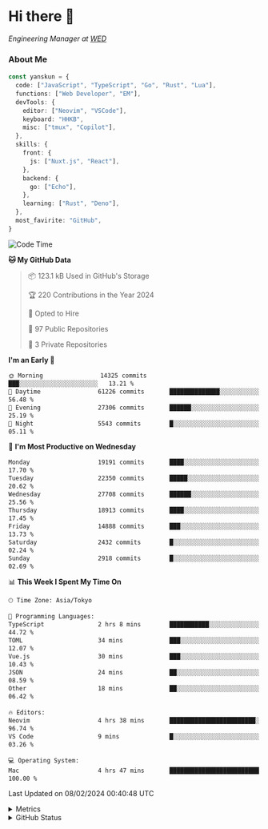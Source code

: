 # Hi there&nbsp;:wave:

<!-- ![Alt text](https://spotify-recently-played-readme.vercel.app/api?user=31kynbuubkiu3r4qh4hjuaglhfay) -->

_Engineering Manager at [WED](https://github.com/wedinc)_

### About Me

```ts
const yanskun = {
  code: ["JavaScript", "TypeScript", "Go", "Rust", "Lua"],
  functions: ["Web Developer", "EM"],
  devTools: {
    editor: ["Neovim", "VSCode"],
    keyboard: "HHKB",
    misc: ["tmux", "Copilot"],
  },
  skills: {
    front: {
      js: ["Nuxt.js", "React"],
    },
    backend: {
      go: ["Echo"],
    },
    learning: ["Rust", "Deno"],
  },
  most_favirite: "GitHub",
}
```

<!--START_SECTION:waka-->
![Code Time](http://img.shields.io/badge/Code%20Time-683%20hrs%2034%20mins-blue)

**🐱 My GitHub Data** 

> 📦 123.1 kB Used in GitHub's Storage 
 > 
> 🏆 220 Contributions in the Year 2024
 > 
> 💼 Opted to Hire
 > 
> 📜 97 Public Repositories 
 > 
> 🔑 3 Private Repositories 
 > 
**I'm an Early 🐤** 

```text
🌞 Morning                14325 commits       ███░░░░░░░░░░░░░░░░░░░░░░   13.21 % 
🌆 Daytime                61226 commits       ██████████████░░░░░░░░░░░   56.48 % 
🌃 Evening                27306 commits       ██████░░░░░░░░░░░░░░░░░░░   25.19 % 
🌙 Night                  5543 commits        █░░░░░░░░░░░░░░░░░░░░░░░░   05.11 % 
```
📅 **I'm Most Productive on Wednesday** 

```text
Monday                   19191 commits       ████░░░░░░░░░░░░░░░░░░░░░   17.70 % 
Tuesday                  22350 commits       █████░░░░░░░░░░░░░░░░░░░░   20.62 % 
Wednesday                27708 commits       ██████░░░░░░░░░░░░░░░░░░░   25.56 % 
Thursday                 18913 commits       ████░░░░░░░░░░░░░░░░░░░░░   17.45 % 
Friday                   14888 commits       ███░░░░░░░░░░░░░░░░░░░░░░   13.73 % 
Saturday                 2432 commits        █░░░░░░░░░░░░░░░░░░░░░░░░   02.24 % 
Sunday                   2918 commits        █░░░░░░░░░░░░░░░░░░░░░░░░   02.69 % 
```


📊 **This Week I Spent My Time On** 

```text
🕑︎ Time Zone: Asia/Tokyo

💬 Programming Languages: 
TypeScript               2 hrs 8 mins        ███████████░░░░░░░░░░░░░░   44.72 % 
TOML                     34 mins             ███░░░░░░░░░░░░░░░░░░░░░░   12.07 % 
Vue.js                   30 mins             ███░░░░░░░░░░░░░░░░░░░░░░   10.43 % 
JSON                     24 mins             ██░░░░░░░░░░░░░░░░░░░░░░░   08.59 % 
Other                    18 mins             ██░░░░░░░░░░░░░░░░░░░░░░░   06.42 % 

🔥 Editors: 
Neovim                   4 hrs 38 mins       ████████████████████████░   96.74 % 
VS Code                  9 mins              █░░░░░░░░░░░░░░░░░░░░░░░░   03.26 % 

💻 Operating System: 
Mac                      4 hrs 47 mins       █████████████████████████   100.00 % 
```


 Last Updated on 08/02/2024 00:40:48 UTC
<!--END_SECTION:waka-->

<details>
  <summary>Metrics</summary>
  <img src="https://github.com/yanskun/yanskun/blob/main/github-metrics.svg" alt="Metrics">
</details>

<details>
  <summary>GitHub Status</summary>
  <picture>
    <source media="(prefers-color-scheme: dark)" srcset="https://raw.githubusercontent.com/yanskun/yanskun/master/profile-summary-card-output/nord_dark/0-profile-details.svg">
   <img src="https://raw.githubusercontent.com/yanskun/yanskun/master/profile-summary-card-output/default/0-profile-details.svg">
  </picture>
  <br>
  <picture>
    <source media="(prefers-color-scheme: dark)" srcset="https://raw.githubusercontent.com/yanskun/yanskun/master/profile-summary-card-output/nord_dark/1-repos-per-language.svg">
   <img src="https://raw.githubusercontent.com/yanskun/yanskun/master/profile-summary-card-output/default/1-repos-per-language.svg">
  </picture>
  <picture>
    <source media="(prefers-color-scheme: dark)" srcset="https://raw.githubusercontent.com/yanskun/yanskun/master/profile-summary-card-output/nord_dark/2-most-commit-language.svg">
   <img src="https://raw.githubusercontent.com/yanskun/yanskun/master/profile-summary-card-output/default/2-most-commit-language.svg">
  </picture>
  <br>
  <picture>
    <source media="(prefers-color-scheme: dark)" srcset="https://raw.githubusercontent.com/yanskun/yanskun/master/profile-summary-card-output/nord_dark/3-stats.svg">
   <img src="https://raw.githubusercontent.com/yanskun/yanskun/master/profile-summary-card-output/default/3-stats.svg">
  </picture>
  <picture>
    <source media="(prefers-color-scheme: dark)" srcset="https://raw.githubusercontent.com/yanskun/yanskun/master/profile-summary-card-output/nord_dark/4-productive-time.svg">
   <img src="https://raw.githubusercontent.com/yanskun/yanskun/master/profile-summary-card-output/default/4-productive-time.svg">
  </picture>
</details>
